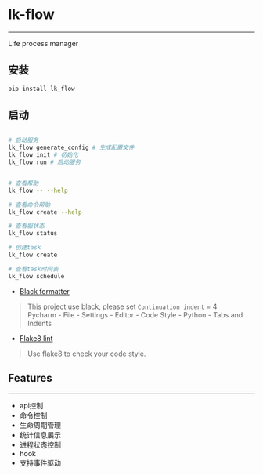 # lk-flow

---

Life process manager

## 安装

```bash
pip install lk_flow
```

## 启动

```bash

# 启动服务
lk_flow generate_config # 生成配置文件
lk_flow init # 初始化
lk_flow run # 启动服务


# 查看帮助
lk_flow -- --help

# 查看命令帮助
lk_flow create --help

# 查看服状态
lk_flow status

# 创建task
lk_flow create

# 查看task时间表
lk_flow schedule

```

* [Black formatter](https://github.com/psf/black)

> This project use black, please set `Continuation indent` = 4  
> Pycharm - File - Settings - Editor - Code Style - Python - Tabs and Indents

* [Flake8 lint](https://github.com/PyCQA/flake8)

> Use flake8 to check your code style.

## Features

---

* api控制
* 命令控制
* 生命周期管理
* 统计信息展示
* 进程状态控制
* hook
* 支持事件驱动
